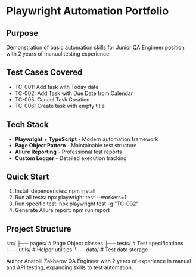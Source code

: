 # Playwright Automation Portfolio

##  Purpose
Demonstration of basic automation skills for Junior QA Engineer position with 2 years of manual testing experience.

##  Test Cases Covered
- TC-001: Add task with Today date
- TC-002: Add Task with Due Date from Calendar  
- TC-005: Cancel Task Creation
- TC-006: Create task with empty title

##  Tech Stack
- **Playwright** + **TypeScript** - Modern automation framework
- **Page Object Pattern** - Maintainable test structure
- **Allure Reporting** - Professional test reports
- **Custom Logger** - Detailed execution tracking

##  Quick Start

1. Install dependencies: npm install
2. Run all tests: npx playwright test --workers=1
3. Run specific test: npx playwright test -g "TC-002"
4. Generate Allure report: npm run report

## Project Structure
src/
├── pages/          # Page Object classes
├── tests/          # Test specifications  
├── utils/          # Helper utilities
└── data/           # Test data storage

Author
Anatolii Zakharov QA Engineer with 2 years of experience in manual and API testing, expanding skills to test automation.
